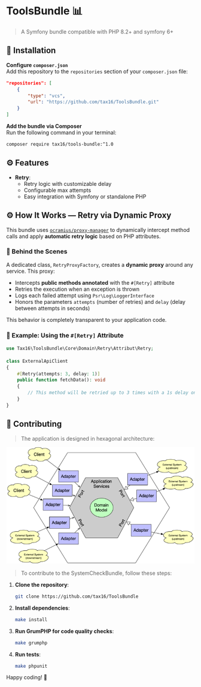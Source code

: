 
# ToolsBundle 📊

> A Symfony bundle compatible with PHP 8.2+ and symfony 6+

## 🚀 Installation

**Configure `composer.json`**  
   Add this repository to the `repositories` section of your `composer.json` file:

   ```json
   "repositories": [
       {
           "type": "vcs",
           "url": "https://github.com/tax16/ToolsBundle.git"
       }
   ]
   ```
**Add the bundle via Composer**  
   Run the following command in your terminal:

   ```bash
   composer require tax16/tools-bundle:^1.0
   ```

## ⚙️ Features

- **Retry**:
  - Retry logic with customizable delay
  - Configurable max attempts
  - Easy integration with Symfony or standalone PHP

## ⚙️ How It Works — Retry via Dynamic Proxy

This bundle uses [`ocramius/proxy-manager`](https://github.com/Ocramius/ProxyManager) to dynamically intercept method calls and apply **automatic retry logic** based on PHP attributes.

### 🧠 Behind the Scenes

A dedicated class, `RetryProxyFactory`, creates a **dynamic proxy** around any service. This proxy:

- Intercepts **public methods annotated** with the `#[Retry]` attribute
- Retries the execution when an exception is thrown
- Logs each failed attempt using `Psr\Log\LoggerInterface`
- Honors the parameters `attempts` (number of retries) and `delay` (delay between attempts in seconds)

This behavior is completely transparent to your application code.

### 🔁 Example: Using the `#[Retry]` Attribute

```php
use Tax16\ToolsBundle\Core\Domain\Retry\Attribut\Retry;

class ExternalApiClient
{
    #[Retry(attempts: 3, delay: 1)]
    public function fetchData(): void
    {
        // This method will be retried up to 3 times with a 1s delay on failure
    }
}
```

## 🤝 Contributing

> The application is designed in hexagonal architecture:

![Network design](doc/img/hexagonal.png)

> To contribute to the SystemCheckBundle, follow these steps:

1. **Clone the repository**:
   ```bash
   git clone https://github.com/tax16/ToolsBundle
   ```

2. **Install dependencies**:
   ```bash
   make install
   ```

3. **Run GrumPHP for code quality checks**:
   ```bash
   make grumphp
   ```

4. **Run tests**:
   ```bash
   make phpunit
   ```

Happy coding! 🎉
